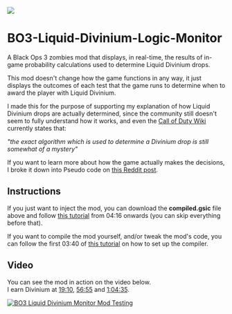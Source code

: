 [![](https://iili.io/K7MSatV.png)](https://iili.io/K7MSatV.png)
# BO3-Liquid-Divinium-Logic-Monitor
A Black Ops 3 zombies mod that displays, in real-time, the results of in-game probability calculations used to determine Liquid Divinium drops.

This mod doesn't change how the game functions in any way, it just displays the outcomes of each test that the game runs to determine when to award the player with Liquid Divinium. 

I made this for the purpose of supporting my explanation of how Liquid Divinium drops are actually determined, since the community still doesn't seem to fully understand how it works, and even the [Call of Duty Wiki](https://callofduty.fandom.com/wiki/Liquid_Divinium) currently states that:  

*"the exact algorithm which is used to determine a Divinium drop is still somewhat of a mystery"*

If you want to learn more about how the game actually makes the decisions, I broke it down into Pseudo code on [this Reddit post](https://www.reddit.com/r/CODZombies/comments/1ncxtuq/liquid_divinium_earning_logic/).

## Instructions
If you just want to inject the mod, you can download the **compiled.gsic** file above and follow [this tutorial](https://www.youtube.com/watch?v=7MepTbdJlmU&t=256) from 04:16 onwards (you can skip everything before that).

If you want to compile the mod yourself, and/or tweak the mod's code, you can follow the first 03:40 of [this tutorial](https://www.youtube.com/watch?v=7MepTbdJlmU) on how to set up the compiler. 

## Video
You can see the mod in action on the video below.  
I earn Divinium at [19:10](https://www.youtube.com/watch?v=qT-GNOFAL8Y&t=1150), [56:55](https://www.youtube.com/watch?v=qT-GNOFAL8Y&t=3415) and [1:04:35](https://www.youtube.com/watch?v=qT-GNOFAL8Y&t=3875).  

[![BO3 Liquid Divinium Monitor Mod Testing](https://img.youtube.com/vi/qT-GNOFAL8Y/0.jpg)](https://www.youtube.com/watch?v=qT-GNOFAL8Y)
